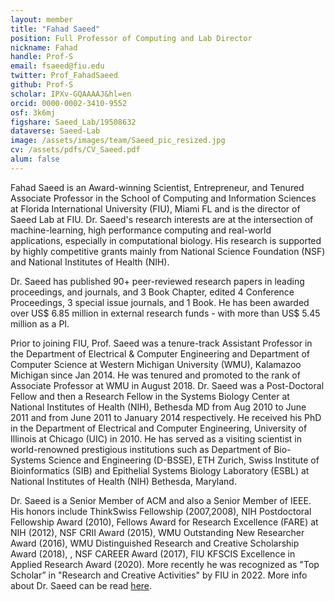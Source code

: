 ```yaml
---
layout: member
title: "Fahad Saeed"
position: Full Professor of Computing and Lab Director 
nickname: Fahad
handle: Prof-S
email: fsaeed@fiu.edu
twitter: Prof_FahadSaeed
github: Prof-S
scholar: IPXv-GQAAAAJ&hl=en
orcid: 0000-0002-3410-9552
osf: 3k6mj
figshare: Saeed_Lab/19508632
dataverse: Saeed-Lab
image: /assets/images/team/Saeed_pic_resized.jpg
cv: /assets/pdfs/CV_Saeed.pdf
alum: false
---
```

Fahad Saeed is an Award-winning Scientist, Entrepreneur, and Tenured Associate Professor in the School of Computing and Information Sciences at Florida International University (FIU), Miami FL and is the director of Saeed Lab at FIU. Dr. Saeed's research interests are at the intersection of machine-learning, high performance computing and real-world applications, especially in computational biology. His research is supported by highly competitive grants mainly from National Science Foundation (NSF) and National Institutes of Health (NIH).

Dr. Saeed has published 90+ peer-reviewed research papers in leading proceedings, and journals, and 3 Book Chapter, edited 4 Conference Proceedings, 3 special issue journals, and 1 Book.  He has been awarded over US$ 6.85 million in external research funds - with more than US$ 5.45 million as a PI.

Prior to joining FIU, Prof. Saeed was a tenure-track Assistant Professor in the Department of Electrical & Computer Engineering and Department of Computer Science at Western Michigan University (WMU), Kalamazoo Michigan since Jan 2014. He was tenured and promoted to the rank of Associate Professor at WMU in August 2018. Dr. Saeed was a Post-Doctoral Fellow and then a Research Fellow in the Systems Biology Center at National Institutes of Health (NIH), Bethesda MD from Aug 2010 to June 2011 and from June 2011 to January 2014 respectively. He received his PhD in the Department of Electrical and Computer Engineering, University of Illinois at Chicago (UIC) in 2010. He has served as a visiting scientist in world-renowned prestigious institutions such as Department of Bio-Systems Science and Engineering (D-BSSE), ETH Zurich, Swiss Institute of Bioinformatics (SIB) and  Epithelial Systems Biology Laboratory (ESBL) at National Institutes of Health (NIH) Bethesda, Maryland. 

Dr. Saeed is a Senior Member of ACM and also a Senior Member of IEEE. His honors include ThinkSwiss Fellowship (2007,2008), NIH Postdoctoral Fellowship Award (2010), Fellows Award for Research Excellence (FARE) at NIH (2012), NSF CRII Award (2015), WMU Outstanding New Researcher Award (2016), WMU Distinguished Research and Creative Scholarship Award (2018),  , NSF CAREER Award (2017), FIU KFSCIS Excellence in Applied Research Award (2020). More recently he was recognized as "Top Scholar” in "Research and Creative Activities" by FIU in 2022. More info about Dr. Saeed can be read [here](https://prof-s.github.io).
